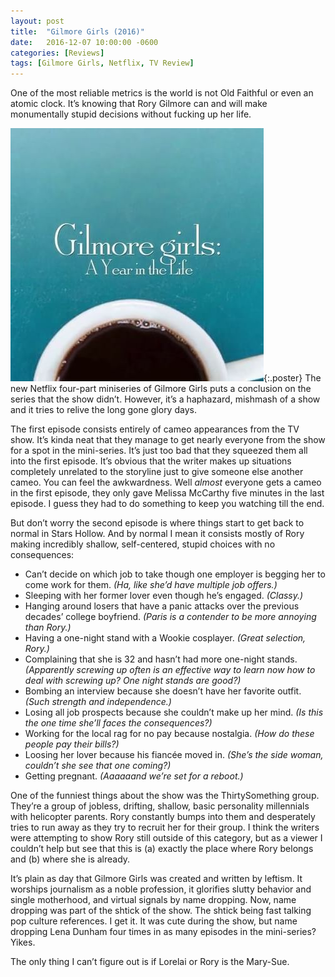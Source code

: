```yaml
---
layout: post
title:  "Gilmore Girls (2016)"
date:   2016-12-07 10:00:00 -0600
categories: [Reviews]
tags: [Gilmore Girls, Netflix, TV Review]
---
```


One of the most reliable metrics is the world is not Old Faithful or even an atomic clock. It’s knowing that Rory Gilmore can and will make monumentally stupid decisions without fucking up her life.

![pic](/assets/2016/12/gilmore_girls_netflix.jpg){:.poster} The new Netflix four-part miniseries of Gilmore Girls puts a conclusion on the series that the show didn’t. However, it’s a haphazard, mishmash of a show and it tries to relive the long gone glory days.

The first episode consists entirely of cameo appearances from the TV show. It’s kinda neat that they manage to get nearly everyone from the show for a spot in the mini-series. It’s just too bad that they squeezed them all into the first episode. It’s obvious that the writer makes up situations completely unrelated to the storyline just to give someone else another cameo. You can feel the awkwardness. Well *almost* everyone gets a cameo in the first episode, they only gave Melissa McCarthy five minutes in the last episode. I guess they had to do something to keep you watching till the end.

But don’t worry the second episode is where things start to get back to normal in Stars Hollow. And by normal I mean it consists mostly of Rory making incredibly shallow, self-centered, stupid choices with no consequences:

* Can’t decide on which job to take though one employer is begging her to come work for them.
  *(Ha, like she’d have multiple job offers.)*
* Sleeping with her former lover even though he’s engaged.
  *(Classy.)*
* Hanging around losers that have a panic attacks over the previous decades’ college boyfriend.
  *(Paris is a contender to be more annoying than Rory.)*
* Having a one-night stand with a Wookie cosplayer.
  *(Great selection, Rory.)*
* Complaining that she is 32 and hasn’t had more one-night stands.
  *(Apparently screwing up often is an effective way to learn now how to deal with screwing up? One night stands are good?)*
* Bombing an interview because she doesn’t have her favorite outfit.
  *(Such strength and independence.)*
* Losing all job prospects because she couldn’t make up her mind.
  *(Is this the one time she’ll faces the consequences?)*
* Working for the local rag for no pay because nostalgia.
  *(How do these people pay their bills?)*
* Loosing her lover because his fiancée moved in.
  *(She’s the side woman, couldn’t she see that one coming?)*
* Getting pregnant.
  *(Aaaaaand we’re set for a reboot.)*

One of the funniest things about the show was the ThirtySomething group. They’re a group of jobless, drifting, shallow, basic personality millennials with helicopter parents. Rory constantly bumps into them and desperately tries to run away as they try to recruit her for their group. I think the writers were attempting to show Rory still outside of this category, but as a viewer I couldn’t help but see that this is (a) exactly the place where Rory belongs and (b) where she is already.

It’s plain as day that Gilmore Girls was created and written by leftism. It worships journalism as a noble profession, it glorifies slutty behavior and single motherhood, and virtual signals by name dropping. Now, name dropping was part of the shtick of the show. The shtick being fast talking pop culture references. I get it. It was cute during the show, but name dropping Lena Dunham four times in as many episodes in the mini-series? Yikes.

The only thing I can’t figure out is if Lorelai or Rory is the Mary-Sue.
